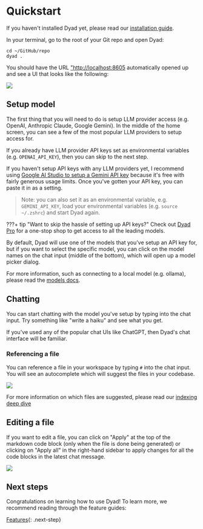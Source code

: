 # Quickstart

If you haven't installed Dyad yet, please read our [installation guide](index.md).

In your terminal, go to the root of your Git repo and open Dyad:

```shell
cd ~/GitHub/repo
dyad .
```

You should have the URL ["http://localhost:8605](http://localhost:8605/) automatically opened up and see a UI that looks like the following:

<img src="/assets/screenshots/home.png" class="screenshot">

## Setup model

The first thing that you will need to do is setup LLM provider access (e.g. OpenAI, Anthropic Claude, Google Gemini). In the middle of the home screen, you can see a few of the most popular LLM providers to setup access for.

If you already have LLM provider API keys set as environmental variables (e.g. `OPENAI_API_KEY`), then you can skip to the next step.

If you haven't setup API keys with any LLM providers yet, I recommend using [Google AI Studio to setup a Gemini API key](https://aistudio.google.com/apikey) because it's free with fairly generous usage limits. Once you've gotten your API key, you can paste it in as a setting.

> Note: you can also set it as an environmental variable, e.g. `GEMINI_API_KEY`, load your environmental variables (e.g. `source ~/.zshrc`) and start Dyad again.

???+ tip "Want to skip the hassle of setting up API keys?"
Check out [Dyad Pro](https://www.dyad.sh/#plans) for a one-stop shop to get access to all the leading models.

By default, Dyad will use one of the models that you've setup an API key for, but if you want to select the specific model, you can click on the model names on the chat input (middle of the bottom), which will open up a model picker dialog.

For more information, such as connecting to a local model (e.g. ollama), please read the [models docs](../features/models.md).

## Chatting

You can start chatting with the model you've setup by typing into the chat input. Try something like "write a haiku" and see what you get.

If you've used any of the popular chat UIs like ChatGPT, then Dyad's chat interface will be familiar.

### Referencing a file

You can reference a file in your workspace by typing `#` into the chat input. You will see an autocomplete which will suggest the files in your codebase.

<img src="/assets/screenshots/autocomplete.png" class="screenshot">

For more information on which files are suggested, please read our [indexing deep dive](../features/indexing.md)

## Editing a file

If you want to edit a file, you can click on "Apply" at the top of the markdown code block (only when the file is done being generated) or clicking on "Apply all" in the right-hand sidebar to apply changes for all the code blocks in the latest chat message.

<img src="/assets/screenshots/apply-entrypoints.png" class="screenshot">

## Next steps

Congratulations on learning how to use Dyad! To learn more, we recommend reading through the feature guides:

[Features](../features/index.md){: .next-step}
